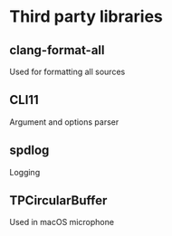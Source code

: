 # Third party libraries

## clang-format-all

Used for formatting all sources

## CLI11

Argument and options parser

## spdlog

Logging

## TPCircularBuffer

Used in macOS microphone
